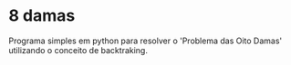 # 8 damas

Programa simples em python para resolver o 'Problema das Oito Damas' utilizando o conceito de backtraking.
